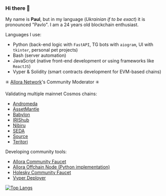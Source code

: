### Hi there 👋

My name is **Paul**, but in my language (*Ukrainian if to be exact*) it is pronounced "Pavlo". I am a 24 years old blockchain enthusiast.

Languages I use:
- Python (back-end logic with `FastAPI`, TG bots with `aiogram`, UI with `tkinter`, personal pet projects)
- Bash (server automation)
- JavaScript (native front-end development or using frameworks like `ReactJS`)
- Vyper & Solidity (smart contracts development for EVM-based chains)

✳️ [Allora Network](https://allora.network)'s Community Moderator ✳️

Validating multiple mainnet Cosmos chains:
- [Andromeda](https://andromeda.explorers.guru/validator/andrvaloper1c5w4a3h9y7asl2dwgrcv526g2nlvsrpssj4tmv)
- [AssetMantle](https://atomscan.com/assetmantle/validators/mantlevaloper1c5w4a3h9y7asl2dwgrcv526g2nlvsrpsly5wmy)
- [Babylon](https://babylon.explorers.guru/validator/bbnvaloper1vyf8pqdtv0e2n05fjagy7qwvnqcr8w3s7lr637)
- [IRIShub](https://ping.pub/iris/staking/iva16fww2helkjrpaqlhvp0tetxccxwwq3uum8nyr7)
- [Nibiru](https://nibiru.explorers.guru/validator/nibivaloper1c5w4a3h9y7asl2dwgrcv526g2nlvsrpslppaz4)
- [SEDA](https://seda.explorers.guru/validator/sedavaloper19f25y64qez3y7egeccrs7pgfhderlr964yvhr4)
- [Source](https://source.explorers.guru/validator/sourcevaloper19f25y64qez3y7egeccrs7pgfhderlr96w386s3)
- [Teritori](https://teritori.explorers.guru/validator/torivaloper1c5w4a3h9y7asl2dwgrcv526g2nlvsrpsxelfkx)

Developing community tools:
- [Allora Community Faucet](https://allora-faucet.iamscray.dev)
- [Allora Offchain Node (Python implementation)](https://github.com/IAmScRay/allora_offchain_node_py)
- [Holesky Community Faucet](https://holesky-faucet.iamscray.dev)
- [Vyper Deployer](https://github.com/IAmScRay/vyper_deployer)

[![Top Langs](https://github-readme-stats.vercel.app/api/top-langs/?username=IAmScRay)](https://github.com/IAmScRay/)
